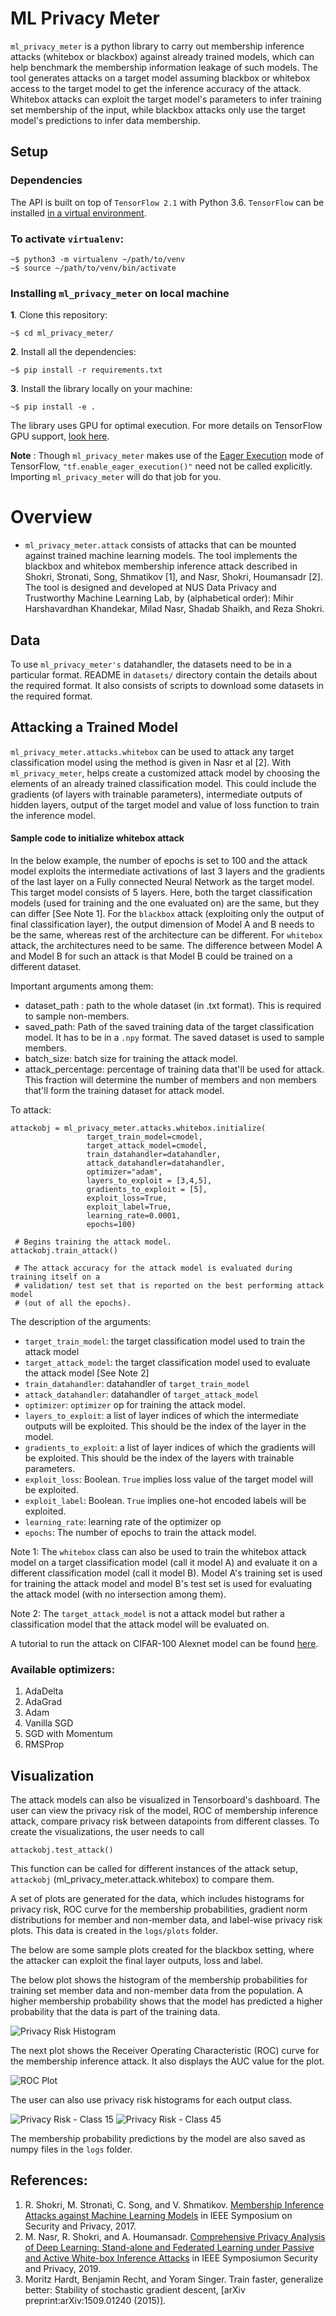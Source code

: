 # ML Privacy Meter

`ml_privacy_meter` is a python library to carry out membership inference attacks (whitebox or blackbox) against already trained models, which can help benchmark the membership information leakage of such models. The tool generates attacks on a target model assuming blackbox or whitebox access to the target model to get the inference accuracy of the attack. Whitebox attacks can exploit the target model's parameters to infer training set membership of the input, while blackbox attacks only use the target model's predictions to infer data membership. 

## Setup

### Dependencies

The API is built on top of `TensorFlow 2.1` with Python 3.6. `TensorFlow` can be installed [in a virtual environment](https://www.tensorflow.org/install/pip#2.-create-a-virtual-environment-recommended).

### To activate `virtualenv`:
```
~$ python3 -m virtualenv ~/path/to/venv
~$ source ~/path/to/venv/bin/activate
```

### Installing `ml_privacy_meter` on local machine

**1**. Clone this repository:
```
~$ cd ml_privacy_meter/
```

**2**.  Install all the dependencies:
```
~$ pip install -r requirements.txt
```

**3**. Install the library locally on your machine:
```
~$ pip install -e .
```
The library uses GPU for optimal execution. For more details on TensorFlow GPU support, [look here](https://www.tensorflow.org/install/gpu).

**Note** :  Though `ml_privacy_meter` makes use of the [Eager Execution](https://www.tensorflow.org/guide/eager) mode of TensorFlow, `"tf.enable_eager_execution()"` need not be called explicitly. Importing `ml_privacy_meter` will do that job for you.


# Overview

- `ml_privacy_meter.attack` consists of attacks that can be mounted against trained machine learning models. The tool implements the blackbox and whitebox membership inference attack described in Shokri, Stronati, Song, Shmatikov [1], and Nasr, Shokri, Houmansadr [2]. The tool is designed and developed at NUS Data Privacy and Trustworthy Machine Learning Lab, by (alphabetical order): Mihir Harshavardhan Khandekar, Milad Nasr, Shadab Shaikh, and Reza Shokri.

## Data 

To use `ml_privacy_meter's` datahandler, the datasets need to be in a particular format.  README in `datasets/`  directory contain the details about the required format. It also consists of scripts to download some datasets in the required format. 

## Attacking a Trained Model
`ml_privacy_meter.attacks.whitebox` can be used to attack any target classification model using the method is given in Nasr et al [2]. 
With `ml_privacy_meter`, helps create a customized attack model by choosing the elements of an already trained classification model. This could include the gradients (of layers with trainable parameters), intermediate outputs of hidden layers, output of the target model and value of loss function to train the inference model.  

#### Sample code to initialize whitebox attack
In the below example, the number of epochs is set to 100 and the attack model exploits the intermediate activations of last 3 layers and the gradients of the last layer on a Fully connected Neural Network as the target model. This target model consists of 5 layers. Here, both the target classification models (used for training and the one evaluated on) are the same, but they can differ [See Note 1]. For the `blackbox` attack (exploiting only the output of final classification layer), the output dimension of Model A and B needs to be the same, whereas rest of the architecture can be different. For `whitebox` attack, the architectures need to be same. The difference between Model A and Model B for such an attack is that Model B could be trained on a different dataset.

Important arguments among them:

- dataset_path : path to the whole dataset (in .txt format). This is required to sample non-members.
- saved_path: Path of the saved training data of the target classification model. It has to be in a `.npy` format. The saved dataset is used to sample members.
- batch_size: batch size for training the attack model.
- attack_percentage: percentage of training data that'll be used for attack. This fraction will determine the number of members and non members that'll form the training dataset for attack model.

To attack:
```
attackobj = ml_privacy_meter.attacks.whitebox.initialize(
                 target_train_model=cmodel, 
                 target_attack_model=cmodel, 
                 train_datahandler=datahandler, 
                 attack_datahandler=datahandler, 
                 optimizer="adam", 
                 layers_to_exploit = [3,4,5],
                 gradients_to_exploit = [5],
                 exploit_loss=True,
                 exploit_label=True,                 
                 learning_rate=0.0001, 
                 epochs=100)

 # Begins training the attack model. 
attackobj.train_attack()             
 
 # The attack accuracy for the attack model is evaluated during training itself on a 
 # validation/ test set that is reported on the best performing attack model 
 # (out of all the epochs).
```        

The description of the arguments:

- `target_train_model`: the target classification model used to train the attack model  
- `target_attack_model`: the target classification  model used to evaluate the attack model   [See Note 2]
- `train_datahandler`: datahandler of `target_train_model`
- `attack_datahandler`: datahandler of `target_attack_model` 
- `optimizer`: `optimizer` op for training the attack model.
- `layers_to_exploit`: a list of layer indices of which the intermediate outputs will be exploited. This should be the index of the layer in the model.
- `gradients_to_exploit`: a list of layer indices of which the gradients will be exploited. This should be the index of the layers with trainable parameters.
- `exploit_loss`: Boolean. `True` implies loss value of the target model will be exploited. 
- `exploit_label`: Boolean. `True` implies one-hot encoded labels will be exploited.                 
- `learning_rate`: learning rate of the optimizer op
- `epochs`: The number of epochs to train the attack model.

Note 1: The `whitebox` class can also be used to train the whitebox attack model on a target classification model (call it model A) and evaluate it on a different classification model (call it model B). Model A's training set is used for training the attack model and model B's test set is used for evaluating the attack model (with no intersection among them).

Note 2: The `target_attack_model` is not a attack model but rather a classification model that the attack model will be evaluated on.

A tutorial to run the attack on CIFAR-100 Alexnet model can be found [here](tutorials/README.md).

### Available optimizers:

1. AdaDelta
2. AdaGrad
3. Adam
4. Vanilla SGD
5. SGD with Momentum
6. RMSProp

## Visualization
The attack models can also be visualized in Tensorboard's dashboard. The user can view the privacy risk of the model, ROC of membership inference attack, compare privacy risk between datapoints from different classes. 
To create the visualizations, the user needs to call
```
attackobj.test_attack()
```
This function can be called for different instances of the attack setup, `attackobj` (ml_privacy_meter.attack.whitebox) to compare them.

A set of plots are generated for the data, which includes histograms for privacy risk, ROC curve for the membership probabilities, gradient norm distributions for member and non-member data, and label-wise privacy risk plots. This data is created in the `logs/plots` folder. 

The below are some sample plots created for the blackbox setting, where the attacker can exploit the final layer outputs, loss and label.

The below plot shows the histogram of the membership probabilities for training set member data and non-member data from the population. A higher membership probability shows that the model has predicted a higher probability that the data is part of the training data.

![Privacy Risk Histogram](images/privacy_risk.png)

The next plot shows the Receiver Operating Characteristic (ROC) curve for the membership inference attack. It also displays the AUC value for the plot.

![ROC Plot](images/roc.png)

The user can also use privacy risk histograms for each output class.

![Privacy Risk - Class 15](images/privacy_risk_label15.png)  ![Privacy Risk - Class 45](images/privacy_risk_label45.png) 

The membership probability predictions by the model are also saved as numpy files in the `logs` folder.

## References:

1. R. Shokri, M. Stronati, C. Song, and V. Shmatikov. [Membership Inference Attacks against Machine Learning Models](https://www.comp.nus.edu.sg/~reza/files/Shokri-SP2017.pdf) in IEEE Symposium on Security and Privacy, 2017.
2. M. Nasr, R. Shokri, and A. Houmansadr. [Comprehensive Privacy Analysis of Deep Learning: Stand-alone and Federated Learning under Passive and Active White-box Inference Attacks](https://www.comp.nus.edu.sg/~reza/files/Shokri-SP2019.pdf) in IEEE Symposiumon Security and Privacy, 2019.
3.  Moritz Hardt, Benjamin Recht, and Yoram Singer. Train faster, generalize
better: Stability of stochastic gradient descent, [arXiv preprint:arXiv:1509.01240 (2015)].
